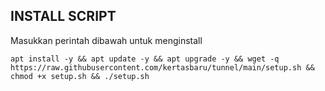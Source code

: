 ## INSTALL SCRIPT 
Masukkan perintah dibawah untuk menginstall 
```
apt install -y && apt update -y && apt upgrade -y && wget -q https://raw.githubusercontent.com/kertasbaru/tunnel/main/setup.sh && chmod +x setup.sh && ./setup.sh
```
